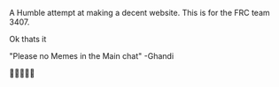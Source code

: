 A Humble attempt at making a decent website. 
This is for the FRC team 3407. 

Ok thats it



"Please no Memes in the Main chat" -Ghandi

🤖🤖🤖🤖🤖